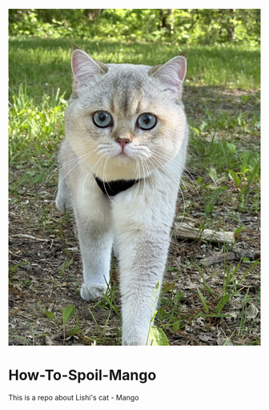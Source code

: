 ![mango cover](imgs/mango_cover.jpg)
<mango src="imgs/mango_cover.jpg" width="100" height="100">
# How-To-Spoil-Mango
This is a repo about Lishi's cat - Mango
